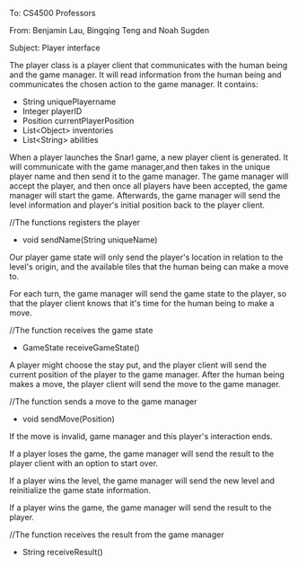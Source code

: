 To: CS4500 Professors

From: Benjamin Lau, Bingqing Teng and Noah Sugden

Subject: Player interface



The player class is a player client that communicates with the human being and the game manager.
It will read information from the human being and communicates the chosen action to the game manager.
It contains:
- String uniquePlayername
- Integer playerID
- Position currentPlayerPosition
- List\<Object> inventories
- List\<String> abilities

When a player launches the Snarl game, a new player client is generated. It will communicate with the game manager,and
then takes in the unique player name and then send it to the game manager. The game manager will accept the player, and then
once all players have been accepted, the game manager will start the game. Afterwards, the game manager will send the level
information and player's initial position back to the player client. 

//The functions registers the player

- void sendName(String uniqueName)

Our player game state will only send the player's location in relation to the level's origin, and the available tiles
that the human being can make a move to.

For each turn, the game manager will send the game state to the player, so that the player client knows that it's time
for the human being to make a move.

//The function receives the game state

- GameState receiveGameState()


A player might choose the stay put, and the player client will send the current position of the player to the game manager.
After the human being makes a move, the player client will send the move to the game manager. 

//The function sends a move to the game manager

- void sendMove(Position)

If the move is invalid, game manager and this player's interaction ends.

If a player loses the game, the game manager will send the result to the player client with an option to start over.

If a player wins the level, the game manager will send the new level and reinitialize the game state information.

If a player wins the game, the game manager will send the result to the player.

//The function receives the result from the game manager

- String receiveResult()